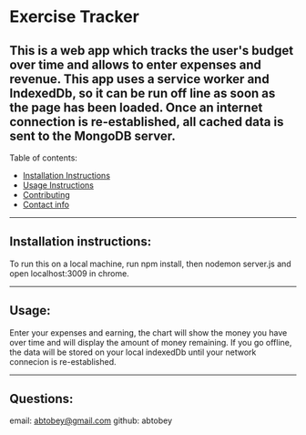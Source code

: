 # Exercise Tracker

## This is a web app which tracks the user's budget over time and allows to enter expenses and revenue. This app uses a service worker and IndexedDb, so it can be run off line as soon as the page has been loaded. Once an internet connection is re-established, all cached data is sent to the MongoDB server.

Table of contents:
  * [Installation Instructions](#installation-instructions)
  * [Usage Instructions](#usage)
  * [Contributing](#contributing)
  * [Contact info](#questions)
---

## Installation instructions: 

To run this on a local machine, run npm install, then nodemon server.js and open localhost:3009 in chrome.

---

## Usage: 

Enter your expenses and earning, the chart will show the money you have over time and will display the amount of money remaining. If you go offline, the data will be stored on your local indexedDb until your network connecion is re-established.

---


## Questions: 
email: abtobey@gmail.com
github: abtobey
